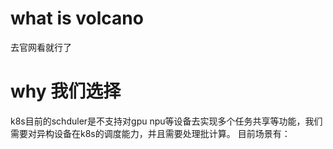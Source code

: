 # what is volcano
去官网看就行了

# why 我们选择
k8s目前的schduler是不支持对gpu npu等设备去实现多个任务共享等功能，我们需要对异构设备在k8s的调度能力，并且需要处理批计算。
目前场景有：